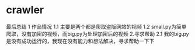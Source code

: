 # crawler
最后总结
    1 作品情况
        1.1 主要是两个都是爬取盗版网站的视频
        1.2 small.py为简单爬取，没有加密的视频，而big.py为处理加密后的视频
    2.寻求帮助
        2.1 我的big.py是没有成功运行的，我现在没有能力和想法解决，寻求帮助一下下
